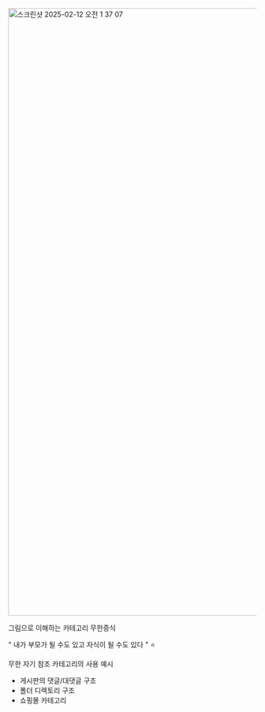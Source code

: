 <img width="1233" alt="스크린샷 2025-02-12 오전 1 37 07" src="https://github.com/user-attachments/assets/323af2e2-8cdd-4f1f-9919-1157c2d95ca1" />


그림으로 이해하는 카테고리 무한증식 

" 내가 부모가 될 수도 있고 자식이 될 수도 있다 " ⭐️

무한 자기 참조 카테고리의 사용 예시 
- 게시판의 댓글/대댓글 구조
- 폴더 디렉토리 구조
- 쇼핑몰 카테고리 
